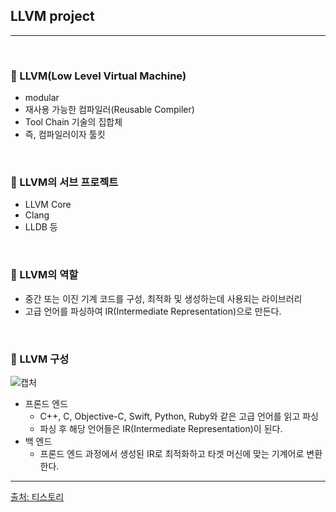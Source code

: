 ## LLVM project

***

<br>

### :pushpin: LLVM(Low Level Virtual Machine)

- modular
- 재사용 가능한 컴파일러(Reusable Compiler)
- Tool Chain 기술의 집합체
- 즉, 컴파일러이자 툴킷

<br>

### :pushpin: LLVM의 서브 프로젝트

- LLVM Core
- Clang
- LLDB 등

<br>

### :pushpin: LLVM의 역할

- 중간 또는 이진 기계 코드를 구성, 최적화 및 생성하는데 사용되는 라이브러리
- 고급 언어를 파싱하여 IR(Intermediate Representation)으로 만든다.

<br>

### :pushpin: LLVM 구성

![캡처](https://user-images.githubusercontent.com/55940552/150275154-e41b8176-d8c1-4576-82d3-24b15bb6102b.PNG) 

- 프론드 엔드
  - C++, C, Objective-C, Swift, Python, Ruby와 같은 고급 언어를 읽고 파싱
  - 파싱 후 해당 언어들은 IR(Intermediate Representation)이 된다.
- 백 엔드
  - 프론드 엔드 과정에서 생성된 IR로 최적화하고 타겟 머신에 맞는 기계어로 변환한다.

***

[출처: 티스토리](https://zeddios.tistory.com/1175)


